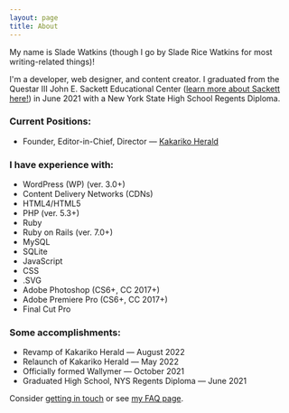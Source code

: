 ```yaml
---
layout: page
title: About
---
```


My name is Slade Watkins (though I go by Slade Rice Watkins for most writing-related things)! 

I'm a developer, web designer, and content creator. I graduated from the Questar III John E. Sackett Educational Center ([learn more about Sackett here!](https://www.questar.org/locations/john-e-sackett-educational-center/)) in June 2021 with a New York State High School Regents Diploma.

### Current Positions:

- Founder, Editor-in-Chief, Director — [Kakariko Herald](https://www.kakarikoherald.com)

### I have experience with:

- WordPress (WP) (ver. 3.0+)
- Content Delivery Networks (CDNs)
- HTML4/HTML5
- PHP (ver. 5.3+)
- Ruby
- Ruby on Rails (ver. 7.0+)
- MySQL
- SQLite
- JavaScript
- CSS
- .SVG
- Adobe Photoshop (CS6+, CC 2017+)
- Adobe Premiere Pro (CS6+, CC 2017+)
- Final Cut Pro

### Some accomplishments:

- Revamp of Kakariko Herald — August 2022
- Relaunch of Kakariko Herald — May 2022
- Officially formed Wallymer — October 2021
- Graduated High School, NYS Regents Diploma — June 2021

Consider [getting in touch](/contact) or see [my FAQ page](/faq).
